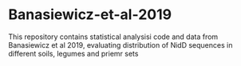 # Banasiewicz-et-al-2019
This repository contains statistical analysisi code and data from Banasiewicz et al 2019, evaluating distribution of NidD sequences in different soils, legumes and priemr sets
